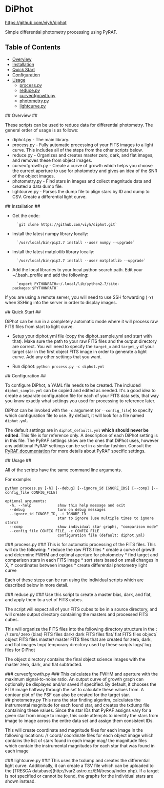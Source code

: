 # DiPhot #

https://github.com/viyh/diphot

Simple differential photometry processing using PyRAF.

## Table of Contents ##
- [Overview](#id-overview)
- [Installation](#id-installation)
- [Quick Start](#id-quickstart)
- [Configuration](#id-configuration)
- [Usage](#id-usage)
    - [process.py](#id-process)
    - [reduce.py](#id-reduce)
    - [curveofgrowth.py](#id-curveofgrowth)
    - [photometry.py](#id-photometry)
    - [lightcurve.py](#id-lightcurve)

<div id='id-overview'/>
## Overview ##

These scripts can be used to reduce data for differential photometry. The general order of usage is as follows:

* diphot.py - The main library.
* process.py - Fully automatic processing of your FITS images to a light curve. This includes all of the steps from the other scripts below.
* reduce.py - Organizes and creates master zero, dark, and flat images, and removes these from object images.
* curveofgrowth.py - Create a curve of growth which helps you choose the currect aperture to use for photometry and gives an idea of the SNR of the object images.
* photometry.py - Find stars in images and collect magnitude data and created a data dump file.
* lightcurve.py - Parses the dump file to align stars by ID and dump to CSV. Create a differential light curve.

<div id='id-installation'/>
## Installation ##

* Get the code:

        `git clone https://github.com/viyh/diphot.git`

* Install the latest numpy library locally:

        `/usr/local/bin/pip2.7 install --user numpy --upgrade`

* Install the latest matplotlib library locally:

        `/usr/local/bin/pip2.7 install --user matplotlib --upgrade`

* Add the local libraries to your local python search path. Edit your ~/.bash_profile and add the following:

        `export PYTHONPATH=~/.local/lib/python2.7/site-packages:$PYTHONPATH`

If you are using a remote server, you will need to use SSH forwarding (`-Y`) when SSHing into the server in order to display images.

<div id='id-quickstart'/>
## Quick Start ##

DiPhot can be run in a completely automatic mode where it will process raw FITS files from start to light curve.

* Setup your diphot.yml file (copy the diphot_sample.yml and start with that). Make sure the path to your raw FITS files and the output directory are correct. You will need to specify the `target_x` and `target_y` of your target star in the first object FITS image in order to generate a light curve. Add any other settings that you want.

* Run diphot:
`python process.py -c diphot.yml`

<div id='id-configuration'/>
## Configuration ##

To configure DiPhot, a YAML file needs to be created. The included `diphot_sample.yml` can be copied and edited as needed. It's a good idea to create a separate configuration file for each of your FITS data sets, that way you know exactly what settings you used for processing to reference later.

DiPhot can be invoked with the `-c` argument (or `--config_file`) to specify which configuration file to use. By default, it will look for a file named `diphot.yml`.

The default settings are in `diphot_defaults.yml` **which should never be edited**. This file is for reference only. A description of each DiPhot setting is in this file. The PyRAF settings show are the ones that DiPhot uses, however any additional PyRAF settings can be set in a similar fashion. Consult the [PyRAF documentation](http://stsdas.stsci.edu/cgi-bin/gethelp.cgi?apphot.hlp) for more details about PyRAF specific settings.

<div id='id-usage'/>
## Usage ##

All of the scripts have the same command line arguments.

For example:

`python process.py [-h] [--debug] [--ignore_id IGNORE_IDS] [--comp] [--config_file CONFIG_FILE]`

    optional arguments:
      -h, --help            show this help message and exit
      --debug               turn on debug messages
      --ignore_id IGNORE_ID, -i IGNORE_ID
                            star to ignore (use multiple times to ignore stars)
      --comp                show individual star graphs, "comparison mode"
      --config_file CONFIG_FILE, -c CONFIG_FILE
                            configuration file (default: diphot.yml)

<div id='id-process'/>
### process.py ###
This is for automatic processing of the FITS files. This will do the following:
* reduce the raw FITS files
* create a curve of growth and determine FWHM and optimal aperture for photometry
* find target and comparison stars in each FITS image
* sort stars based on small changes in X, Y coordinates between images
* create differential photometry light curve

Each of these steps can be run using the individual scripts which are described below in more detail.

<div id='id-reduce'/>
### reduce.py ###
Use this script to create a master bias, dark, and flat, and apply them to a set of FITS cubes.

The script will expect all of your FITS cubes to be in a source directory, and will create output directory containing the masters and processed FITS cubes.

This will organize the FITS files into the following directory structure in the <OUTPUT DIRECTORY>:
    /<OUTPUT DIRECTORY>/
        zero/
            zero (bias) FITS files
        dark/
            dark FITS files
        flat/
            flat FITS files
        object/
            object FITS files
        master/
            master FITS files that are created for zero, dark, and flat images
        tmp/
            temporary directory used by these scripts
        logs/
            log files for DiPhot

The object directory contains the final object science images with the master zero, dark, and flat subtracted.

<div id='id-curveofgrowth'/>
### curveofgrowth.py ###
This calculates the FWHM and aperture with the maximum signal-to-noise ratio. An output curve of growth graph can optionally be displayed and/or saved if specified. By default, it chooses the FITS image halfway through the set to calculate these values from. A contour plot of the PSF can also be created for the target star.

<div id='id-photometry'/>
## photometry.py
This runs the star finding algoritm, calculates the instrumental magnitude for each found star, and creates the txdump file containing these values. Since the star IDs that PyRAF assigns vary for a given star from image to image, this code attempts to identify the stars from image to image across the entire data set and assign them consistent IDs.

This will create coordinate and magnitude files for each image in the following locations:
    /<OUTPUT DIRECTORY>/
        coord/
            coordinate files for each object image which contains the list of stars found in each image
        mag/
            the magnitude files which contain the instrumental magnitudes for each star that was found in each image

<div id='id-lightcurve'/>
### lightcurve.py ###
This uses the txdump and creates the differential light curve. Additionally, it can create a TSV file which can be uploaded to the [TRESCA database](http://var2.astro.cz/EN/tresca/index.php). If a target is not specified or cannot be found, the graphs for the individual stars are shown instead.
